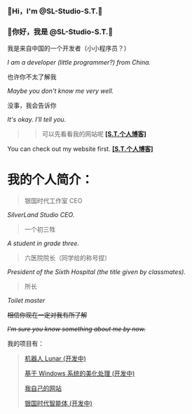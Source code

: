 ### 🎈Hi，I'm @SL-Studio-S.T.🎈

### 🎈你好，我是 @SL-Studio-S.T.🎈

我是来自中国的一个开发者（小小程序员？）

*I am a developer (little programmer?) from China.*

也许你不太了解我

*Maybe you don't know me very well.*

没事，我会告诉你

*It's okay. I'll tell you.*

>>可以先看看我的网站呢 [**[S.T.个人博客]**](https://ygsd-sl-studio.rth1.xyz/st.html)

You can check out my website first. [**[S.T.个人博客]**](https://ygsd-sl-studio.rth1.xyz/st.html)

# 我的个人简介：

>银国时代工作室 CEO

*SilverLand Studio CEO.*

>一个初三牲

*A student in grade three.*

>六医院院长（同学给的称号捏）

*President of the Sixth Hospital (the title given by classmates).*

>所长

*Toilet master*

~~相信你现在一定对我有所了解~~

~~*I'm sure you know something about me by now.*~~

我的项目有：
>[机器人 Lunar (开发中)](https://github.com/SL-Studio-ST/Lunar.Bot)
> 
> [基于 Windows 系统的美化处理 (开发中)](https://github.com/SL-Studio-ST/Lunar_UI)
> 
> [我自己的网站](https://github.com/SL-Studio-ST/SL-Web)
> 
> [银国时代智能体 (开发中)](https://github.com/SL-Studio-ST/SL-Intelligence)
